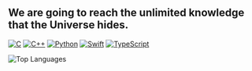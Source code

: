 ## We are going to reach the unlimited knowledge that the Universe hides.

<!-- ⚡ Technologies -->

[![C](https://img.shields.io/badge/C-A8B9CC?style=flat-square&logo=c&logoColor=white)](https://en.wikipedia.org/wiki/C_(programming_language))
[![C++](https://img.shields.io/badge/C++-00599C?style=flat-square&logo=c%2B%2B&logoColor=white)](https://en.wikipedia.org/wiki/C%2B%2B)
[![Python](https://img.shields.io/badge/Python-3776AB?style=flat-square&logo=python&logoColor=white)](https://www.python.org/)
[![Swift](https://img.shields.io/badge/Swift-FA7343?style=flat-square&logo=swift&logoColor=white)](https://developer.apple.com/swift/)
[![TypeScript](https://img.shields.io/badge/TypeScript-007ACC?style=flat-square&logo=typescript&logoColor=white)](https://www.typescriptlang.org/)

![Top Languages](https://github-readme-stats.vercel.app/api/top-langs?username=dartrisen&show_icons=true&locale=en&layout=compact)
